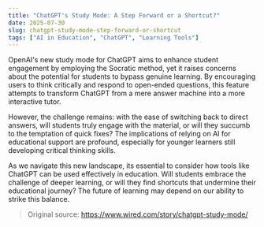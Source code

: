 ```yaml
---
title: "ChatGPT's Study Mode: A Step Forward or a Shortcut?"
date: 2025-07-30
slug: chatgpt-study-mode-step-forward-or-shortcut
tags: ["AI in Education", "ChatGPT", "Learning Tools"]
---
```


OpenAI's new study mode for ChatGPT aims to enhance student engagement by employing the Socratic method, yet it raises concerns about the potential for students to bypass genuine learning. By encouraging users to think critically and respond to open-ended questions, this feature attempts to transform ChatGPT from a mere answer machine into a more interactive tutor.

However, the challenge remains: with the ease of switching back to direct answers, will students truly engage with the material, or will they succumb to the temptation of quick fixes? The implications of relying on AI for educational support are profound, especially for younger learners still developing critical thinking skills.

As we navigate this new landscape, its essential to consider how tools like ChatGPT can be used effectively in education. Will students embrace the challenge of deeper learning, or will they find shortcuts that undermine their educational journey? The future of learning may depend on our ability to strike this balance.
> Original source: https://www.wired.com/story/chatgpt-study-mode/